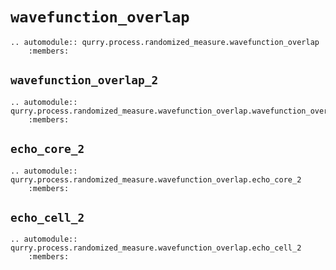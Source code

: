 # `wavefunction_overlap`

```{eval-rst}
.. automodule:: qurry.process.randomized_measure.wavefunction_overlap
    :members:
```

## `wavefunction_overlap_2`

```{eval-rst}
.. automodule:: qurry.process.randomized_measure.wavefunction_overlap.wavefunction_overlap_2
    :members:
```

## `echo_core_2`

```{eval-rst}
.. automodule:: qurry.process.randomized_measure.wavefunction_overlap.echo_core_2
    :members:
```

## `echo_cell_2`

```{eval-rst}
.. automodule:: qurry.process.randomized_measure.wavefunction_overlap.echo_cell_2
    :members:
```
